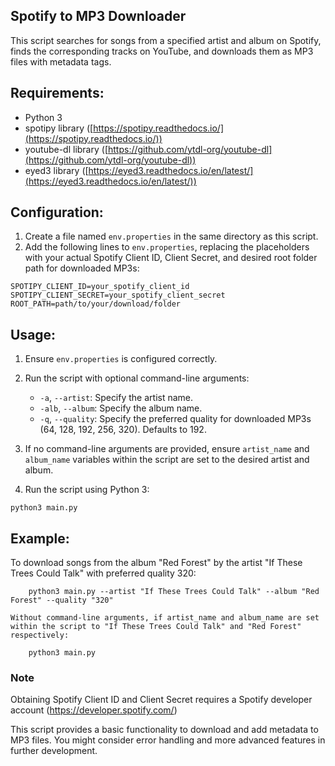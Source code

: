 ## Spotify to MP3 Downloader

This script searches for songs from a specified artist and album on Spotify, finds the corresponding tracks on YouTube, and downloads them as MP3 files with metadata tags.

## **Requirements:**

* Python 3
* spotipy library ([https://spotipy.readthedocs.io/](https://spotipy.readthedocs.io/))
* youtube-dl library ([https://github.com/ytdl-org/youtube-dl](https://github.com/ytdl-org/youtube-dl))
* eyed3 library ([https://eyed3.readthedocs.io/en/latest/](https://eyed3.readthedocs.io/en/latest/))

## **Configuration:**

1. Create a file named `env.properties` in the same directory as this script.
2. Add the following lines to `env.properties`, replacing the placeholders with your actual Spotify Client ID, Client Secret, and desired root folder path for downloaded MP3s:
```
SPOTIPY_CLIENT_ID=your_spotify_client_id
SPOTIPY_CLIENT_SECRET=your_spotify_client_secret
ROOT_PATH=path/to/your/download/folder
```

## **Usage:**

1. Ensure `env.properties` is configured correctly.
2. Run the script with optional command-line arguments:

   * `-a`, `--artist`: Specify the artist name.
   * `-alb`, `--album`: Specify the album name.
   * `-q`, `--quality`: Specify the preferred quality for downloaded MP3s (64, 128, 192, 256, 320). Defaults to 192.

3. If no command-line arguments are provided, ensure `artist_name` and `album_name` variables within the script are set to the desired artist and album.
4. Run the script using Python 3:

```
python3 main.py
```

## **Example:**

To download songs from the album "Red Forest" by the artist "If These Trees Could Talk" with preferred quality 320:
```
    python3 main.py --artist "If These Trees Could Talk" --album "Red Forest" --quality "320"
```

    Without command-line arguments, if artist_name and album_name are set within the script to "If These Trees Could Talk" and "Red Forest" respectively:
```
    python3 main.py
```

### Note
Obtaining Spotify Client ID and Client Secret requires a Spotify developer account (https://developer.spotify.com/)

This script provides a basic functionality to download and add metadata to MP3 files. You might consider error handling and more advanced features in further development.
